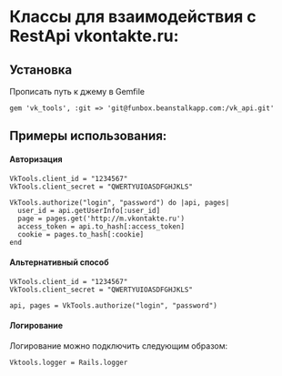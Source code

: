 Классы для взаимодействия с RestApi vkontakte.ru:
====================

Установка
---------

Прописать путь к джему в Gemfile


    gem 'vk_tools', :git => 'git@funbox.beanstalkapp.com:/vk_api.git'


Примеры использования:
----------------------

#### Авторизация

    VkTools.client_id = "1234567"
    VkTools.client_secret = "QWERTYUIOASDFGHJKLS"
    
    VkTools.authorize("login", "password") do |api, pages|
      user_id = api.getUserInfo[:user_id]
      page = pages.get('http://m.vkontakte.ru')
      access_token = api.to_hash[:access_token]
      cookie = pages.to_hash[:cookie]
    end


#### Альтернативный способ

    VkTools.client_id = "1234567"
    VkTools.client_secret = "QWERTYUIOASDFGHJKLS"
    
    api, pages = VkTools.authorize("login", "password")


#### Логирование

Логирование можно подключить следующим образом:

    Vktools.logger = Rails.logger
